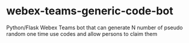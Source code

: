 # webex-teams-generic-code-bot
Python/Flask Webex Teams bot that can generate N number of pseudo random one time use codes and allow persons to claim them
